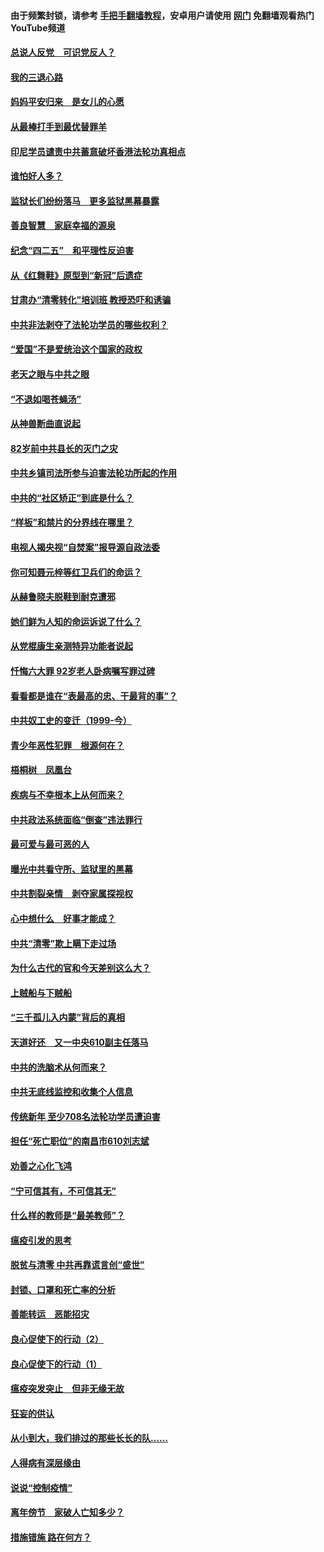 #### 由于频繁封锁，请参考 [手把手翻墙教程](https://github.com/gfw-breaker/guides/wiki/)，安卓用户请使用 [网门](https://github.com/gfw-breaker/nogfw/blob/master/dl.md?t=05010601) 免翻墙观看热门YouTube频道 

#### [总说人反党　可识党反人？](../pages/19/423820.md?t=05010601) 

#### [我的三退心路](../pages/19/423876.md?t=05010601) 

#### [妈妈平安归来　是女儿的心愿](../pages/19/423947.md?t=05010601) 

#### [从最棒打手到最优替罪羊](../pages/19/423819.md?t=05010601) 

#### [印尼学员谴责中共蓄意破坏香港法轮功真相点](../pages/19/423902.md?t=05010601) 

#### [谁怕好人多？](../pages/19/423774.md?t=05010601) 

#### [监狱长们纷纷落马　更多监狱黑幕暴露](../pages/19/423787.md?t=05010601) 

#### [善良智慧　家庭幸福的源泉](../pages/19/423632.md?t=05010601) 

#### [纪念“四二五”　和平理性反迫害](../pages/19/423660.md?t=05010601) 

#### [从《红舞鞋》原型到“新冠”后遗症](../pages/19/423509.md?t=05010601) 

#### [甘肃办“清零转化”培训班 教授恐吓和诱骗](../pages/19/423498.md?t=05010601) 

#### [中共非法剥夺了法轮功学员的哪些权利？](../pages/19/423392.md?t=05010601) 

#### [“爱国”不是爱统治这个国家的政权](../pages/19/423029.md?t=05010601) 

#### [老天之眼与中共之眼](../pages/19/423378.md?t=05010601) 

#### [“不退如喝苍蝇汤”](../pages/19/423287.md?t=05010601) 

#### [从神兽断曲直说起](../pages/19/423201.md?t=05010601) 

#### [82岁前中共县长的灭门之灾](../pages/19/423055.md?t=05010601) 

#### [中共乡镇司法所参与迫害法轮功所起的作用](../pages/19/423064.md?t=05010601) 

#### [中共的“社区矫正”到底是什么？](../pages/19/422870.md?t=05010601) 

#### [“样板”和禁片的分界线在哪里？](../pages/19/422704.md?t=05010601) 

#### [电视人揭央视“自焚案”报导源自政法委](../pages/19/422770.md?t=05010601) 

#### [你可知聂元梓等红卫兵们的命运？](../pages/19/422848.md?t=05010601) 

#### [从赫鲁晓夫脱鞋到耐克遭邪](../pages/19/422826.md?t=05010601) 

#### [她们鲜为人知的命运诉说了什么？](../pages/19/422754.md?t=05010601) 

#### [从党棍康生亲测特异功能者说起](../pages/19/422657.md?t=05010601) 

#### [忏悔六大罪 92岁老人卧病嘱写罪过碑](../pages/19/422750.md?t=05010601) 

#### [看看都是谁在“表最高的忠、干最背的事”？](../pages/19/422703.md?t=05010601) 

#### [中共奴工史的变迁（1999-今）](../pages/19/422656.md?t=05010601) 

#### [青少年恶性犯罪　根源何在？](../pages/19/422449.md?t=05010601) 

#### [梧桐树　凤凰台](../pages/19/422442.md?t=05010601) 

#### [疾病与不幸根本上从何而来？](../pages/19/422438.md?t=05010601) 

#### [中共政法系统面临“倒查”违法罪行](../pages/19/422497.md?t=05010601) 

#### [最可爱与最可恶的人](../pages/19/422448.md?t=05010601) 

#### [曝光中共看守所、监狱里的黑幕](../pages/19/422390.md?t=05010601) 

#### [中共割裂亲情　剥夺家属探视权](../pages/19/422364.md?t=05010601) 

#### [心中想什么　好事才能成？](../pages/19/422318.md?t=05010601) 

#### [中共“清零”欺上瞒下走过场](../pages/19/422306.md?t=05010601) 

#### [为什么古代的官和今天差别这么大？](../pages/19/422228.md?t=05010601) 

#### [上贼船与下贼船](../pages/19/422276.md?t=05010601) 

#### [“三千孤儿入内蒙”背后的真相](../pages/19/422229.md?t=05010601) 

#### [天道好还　又一中央610副主任落马](../pages/19/422155.md?t=05010601) 

#### [中共的洗脑术从何而来？](../pages/19/422154.md?t=05010601) 

#### [中共无底线监控和收集个人信息](../pages/19/422039.md?t=05010601) 

#### [传统新年 至少708名法轮功学员遭迫害](../pages/19/421946.md?t=05010601) 

#### [担任“死亡职位”的南昌市610刘志斌](../pages/19/421957.md?t=05010601) 

#### [劝善之心化飞鸿](../pages/19/421164.md?t=05010601) 

#### [“宁可信其有，不可信其无”](../pages/19/421691.md?t=05010601) 

#### [什么样的教师是“最美教师”？](../pages/19/421755.md?t=05010601) 

#### [瘟疫引发的思考](../pages/19/421594.md?t=05010601) 

#### [脱贫与清零 中共再靠谎言创“盛世”](../pages/19/421590.md?t=05010601) 

#### [封锁、口罩和死亡率的分析](../pages/19/421495.md?t=05010601) 

#### [善能转运　恶能招灾](../pages/19/421334.md?t=05010601) 

#### [良心促使下的行动（2）](../pages/19/421361.md?t=05010601) 

#### [良心促使下的行动（1）](../pages/19/421302.md?t=05010601) 

#### [瘟疫突发突止　但非无缘无故](../pages/19/421281.md?t=05010601) 

#### [狂妄的供认](../pages/19/421199.md?t=05010601) 

#### [从小到大，我们排过的那些长长的队……](../pages/19/421243.md?t=05010601) 

#### [人得病有深层缘由](../pages/19/420864.md?t=05010601) 

#### [说说“控制疫情”](../pages/19/420831.md?t=05010601) 

#### [离年傍节　家破人亡知多少？](../pages/19/420563.md?t=05010601) 

#### [措施错施  路在何方？](../pages/19/420076.md?t=05010601) 

